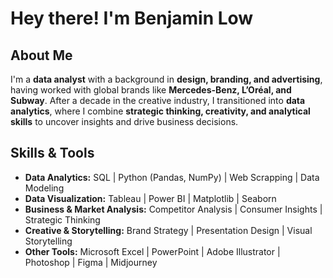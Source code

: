 # Hey there! I'm Benjamin Low

## About Me  
I'm a **data analyst** with a background in **design, branding, and advertising**, having worked with global brands like **Mercedes-Benz, L’Oréal, and Subway**. After a decade in the creative industry, I transitioned into **data analytics**, where I combine **strategic thinking, creativity, and analytical skills** to uncover insights and drive business decisions.  

## Skills & Tools  
- **Data Analytics:** SQL | Python (Pandas, NumPy) | Web Scrapping | Data Modeling  
- **Data Visualization:** Tableau | Power BI | Matplotlib | Seaborn  
- **Business & Market Analysis:** Competitor Analysis | Consumer Insights | Strategic Thinking  
- **Creative & Storytelling:** Brand Strategy | Presentation Design | Visual Storytelling  
- **Other Tools:** Microsoft Excel | PowerPoint | Adobe Illustrator | Photoshop | Figma | Midjourney
